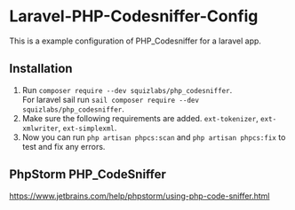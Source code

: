 # Laravel-PHP-Codesniffer-Config

This is a example configuration of PHP_Codesniffer for a laravel app.

## Installation

1. Run `composer require --dev squizlabs/php_codesniffer`.  
   For laravel sail run `sail composer require --dev squizlabs/php_codesniffer`.
2. Make sure the following requirements are added. `ext-tokenizer`, `ext-xmlwriter`, `ext-simplexml`.
3. Now you can run `php artisan phpcs:scan` and `php artisan phpcs:fix` to test and fix any errors.

## PhpStorm PHP_CodeSniffer
https://www.jetbrains.com/help/phpstorm/using-php-code-sniffer.html
